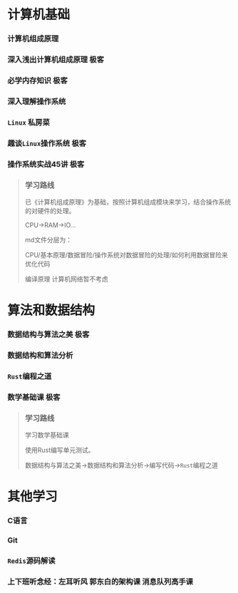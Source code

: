 # 计算机基础

### 计算机组成原理

### 深入浅出计算机组成原理 极客

### 必学内存知识 极客

### 深入理解操作系统

### `Linux` 私房菜 

### 趣谈`Linux`操作系统 极客

### 操作系统实战45讲 极客

> ### 学习路线
>
> 已《计算机组成原理》为基础，按照计算机组成模块来学习，结合操作系统的对硬件的处理。
>
> CPU->RAM->IO...
>
> md文件分层为：
>
> CPU/基本原理/数据冒险/操作系统对数据冒险的处理/如何利用数据冒险来优化代码
>
> 编译原理 计算机网络暂不考虑



# 算法和数据结构

### 数据结构与算法之美 极客

### 数据结构和算法分析

### `Rust`编程之道

### 数学基础课 极客

> ### 学习路线
>
> 学习数学基础课
>
> 使用Rust编写单元测试。
>
> 数据结构与算法之美->数据结构和算法分析->编写代码->`Rust`编程之道



# 其他学习

### C语言

### Git

### `Redis`源码解读

### 上下班听念经：左耳听风 郭东白的架构课 消息队列高手课
